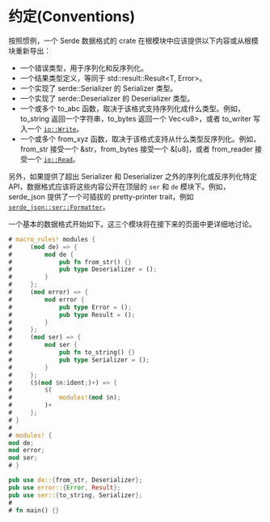 # 约定(Conventions)

按照惯例，一个 Serde 数据格式的 crate 在根模块中应该提供以下内容或从根模块重新导出：

- 一个错误类型，用于序列化和反序列化。
- 一个结果类型定义，等同于 std::result::Result&lt;T, Error&gt;。
- 一个实现了 serde::Serializer 的 Serializer 类型。
- 一个实现了 serde::Deserializer 的 Deserializer 类型。
- 一个或多个 to_abc 函数，取决于该格式支持序列化成什么类型。例如，to_string 返回一个字符串，to_bytes 返回一个 Vec&lt;u8&gt;，或者 to_writer 写入一个 [`io::Write`]。
- 一个或多个 from_xyz 函数，取决于该格式支持从什么类型反序列化。例如，from_str 接受一个 &str，from_bytes 接受一个 &[u8]，或者 from_reader 接受一个 [`io::Read`]。

另外，如果提供了超出 Serializer 和 Deserializer 之外的序列化或反序列化特定 API，数据格式应该将这些内容公开在顶层的 `ser` 和 `de` 模块下。例如，serde_json 提供了一个可插拔的 pretty-printer trait，例如[`serde_json::ser::Formatter`]。

[`io::Write`]: https://doc.rust-lang.org/std/io/trait.Write.html
[`io::Read`]: https://doc.rust-lang.org/std/io/trait.Read.html
[`serde_json::ser::Formatter`]: https://docs.rs/serde_json/1/serde_json/ser/trait.Formatter.html

一个基本的数据格式开始如下。这三个模块将在接下来的页面中更详细地讨论。

<!-- !FILENAME src/lib.rs -->
```rust
# macro_rules! modules {
#     (mod de) => {
#         mod de {
#             pub fn from_str() {}
#             pub type Deserializer = ();
#         }
#     };
#     (mod error) => {
#         mod error {
#             pub type Error = ();
#             pub type Result = ();
#         }
#     };
#     (mod ser) => {
#         mod ser {
#             pub fn to_string() {}
#             pub type Serializer = ();
#         }
#     };
#     ($(mod $n:ident;)+) => {
#         $(
#             modules!(mod $n);
#         )+
#     };
# }
#
# modules! {
mod de;
mod error;
mod ser;
# }

pub use de::{from_str, Deserializer};
pub use error::{Error, Result};
pub use ser::{to_string, Serializer};
#
# fn main() {}
```
